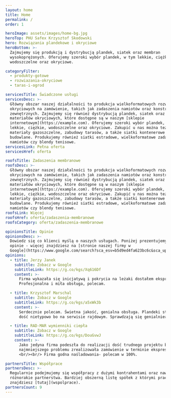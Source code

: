 ```yaml
---
layout: home
title: Home
permalink: /
order: 1

heroImage: assets/images/home-bg.jpg
heroTop: PHU Safex Krzysztof Skodowski
hero: Rozwiązania plandekowe i okryciowe
heroBottom: >-
  Zajmujemy się produkcją i dystrybucją plandek, siatek oraz membran
  wysokoprężonych. Oferujemy szeroki wybór plandek, w tym lekkie, ciężkie,
  wodoszczelne oraz okryciowe.

categoryFilter:
  - produkty-gotowe
  - rozwiazania-okryciowe
  - taras-i-ogrod

servicesTitle: Świadczone usługi
servicesDesc: >-
  Główny obszar naszej działalności to produkcja wielkoformatowych rozwiązań
  okryciowych na zamówienie, takich jak zadaszenia namiotów oraz konstrukcji
  zewnętrznych. Zajmujemy się również dystrybucją plandek, siatek oraz innych
  materiałów okryciowych, które dostępne są w naszym [sklepie
  internetowym](https://example.com). Oferujemy szeroki wybór plandek, w tym
  lekkie, ciężkie, wodoszczelne oraz okryciowe. Zakupić u nas można też
  materiały gazoszczelne, zabudowy tarasów, a także siatki kontenerowe i
  budowlane. Produkujemy również siatki estradowe, wielkoformatowe zadaszenia
  namiotów czy blendy tenisowe.
servicesLink: Pełna oferta
servicesHref: oferta

roofsTitle: Zadaszenia membranowe
roofsDesc: >-
  Główny obszar naszej działalności to produkcja wielkoformatowych rozwiązań
  okryciowych na zamówienie, takich jak zadaszenia namiotów oraz konstrukcji
  zewnętrznych. Zajmujemy się również dystrybucją plandek, siatek oraz innych
  materiałów okryciowych, które dostępne są w naszym [sklepie
  internetowym](https://example.com). Oferujemy szeroki wybór plandek, w tym
  lekkie, ciężkie, wodoszczelne oraz okryciowe. Zakupić u nas można też
  materiały gazoszczelne, zabudowy tarasów, a także siatki kontenerowe i
  budowlane. Produkujemy również siatki estradowe, wielkoformatowe zadaszenia
  namiotów czy blendy tenisowe.
roofsLink: Więcej
roofsHref: oferta/zadaszenia-membranowe
roofsCategory: oferta/zadaszenia-membranowe

opinionsTitle: Opinie
opinionsDesc: >-
  Dowiedz się co klienci myślą o naszych usługach. Poniżej prezentujemy wybrane
  opinie - więcej znajdziesz na [stronie naszej firmy w
  Google](https://www.google.com/search?sca_esv=b5d9ed4fa623bc6c&sca_upv=1&sxsrf=ADLYWIIwQLrkwXcj9NF7cdvSGU8rP4kj2w:1720706091969&q=Safex+Krzysztof+Skodowski&uds=ADvngMhHq1oyrjqgzTPs4rn6cgVrsjj0gjCL_KWVE4d8C34hMEEJK4w5IPAWR0RDlbf65WbLv5uxEk9I8i1om3OPNiJo2-jauXwaImQH-UQQmCxnaY0Nz_5UACVKVwVzDw7sgtLsjdWD&si=ACC90nzcy7sviKw0NTZoUBUzhQehr3jouizIrVSf6avWI23m1QV78HLqkp9olYQsnkiCpCti2JmAJrTcVLZyvJ_E7DcKpH1fPlhsT6VHHoTOAL09HqYWG8k%3D&sa=X&ved=2ahUKEwinq__akZ-HAxWMS_EDHewIBlwQ3PALegQIFBAE&biw=1920&bih=1047&dpr=1).
opinions:
  - title: Jerzy Janek
    subtitle: Zobacz w Google
    subtitleLink: https://g.co/kgs/Xq616Df
    content: >-
      Firma wykazała się inicjatywą i pokrycia na leżaki dostałem ekspresowo.
      Profesjonalna i miła obsługa, polecam.

  - title: Krzysztof Marschal
    subtitle: Zobacz w Google
    subtitleLink: https://g.co/kgs/a5xWk3b
    content: >-
      Serdecznie polecam. Świetna jakość, genialna obsługa. Plandeki stosujemy
      dość nietypowo bo na serwisie rajdowym. Sprawdzają się genialnie👍

  - title: RAD-MAR wymienniki ciepła
    subtitle: Zobacz w Google
    subtitleLink: https://g.co/kgs/DouGvwJ
    content: >-
      Jako jedyna firma podeszła do realizacji dość trudnego projektu bez
      najmniejszego problemu zrealizowała zamówienie w terminie ekspresowym.
      <br/><br/> Firma godna naśladowania- polecam w 100%.

partnersTitle: Współprace
partnersDesc: >-
  Regularnie podejmujemy się współpracy z dużymi kontrahentami oraz nawiązujemy
  różnorakie partnerstwa. Bardziej obszerną listę spółek z którymi pracowaliśmy
  znajdziesz [tutaj](wspolprace).
partnersCount: 9
---
```

